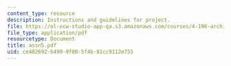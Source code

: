 ```yaml
---
content_type: resource
description: Instructions and guidelines for project.
file: https://ol-ocw-studio-app-qa.s3.amazonaws.com/courses/4-196-architecture-design-level-ii-cuba-studio-spring-2004/ce482692b4909f005f4b81cc9112e755_assn5.pdf
file_type: application/pdf
resourcetype: Document
title: assn5.pdf
uid: ce482692-b490-9f00-5f4b-81cc9112e755
---
```

